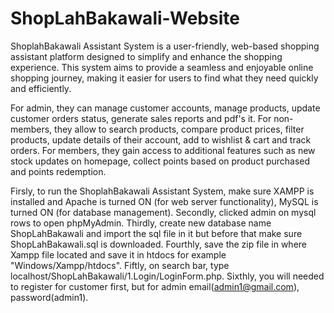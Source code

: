 # ShopLahBakawali-Website
ShoplahBakawali Assistant System is a user-friendly, web-based shopping assistant platform designed to simplify and enhance the shopping experience.
This system aims to provide a seamless and enjoyable online shopping journey, making it easier for users to find what they need quickly and efficiently.

  For admin, they can manage customer accounts, manage products, update customer orders status, generate sales reports and pdf's it.
  For non-members, they allow to search products, compare product prices, filter products, update details of their account, add to wishlist & cart and track orders.
  For members, they gain access to additional features such as new stock updates on homepage, collect points based on product purchased and points redemption.

Firsly, to run the ShoplahBakawali Assistant System, make sure XAMPP is installed and Apache is turned ON (for web server functionality), MySQL is turned ON (for database management). 
Secondly, clicked admin on mysql rows to open phpMyAdmin. Thirdly, create new database name ShopLahBakawali and import the sql file in it but before that make sure ShopLahBakawali.sql is downloaded. Fourthly, save the zip file in where Xampp file located and save it in htdocs for example "Windows/Xampp/htdocs". Fiftly, on search bar, type localhost/ShopLahBakawali/1.Login/LoginForm.php. Sixthly, you will needed to register for customer first, but for admin email(admin1@gmail.com), password(admin1).
